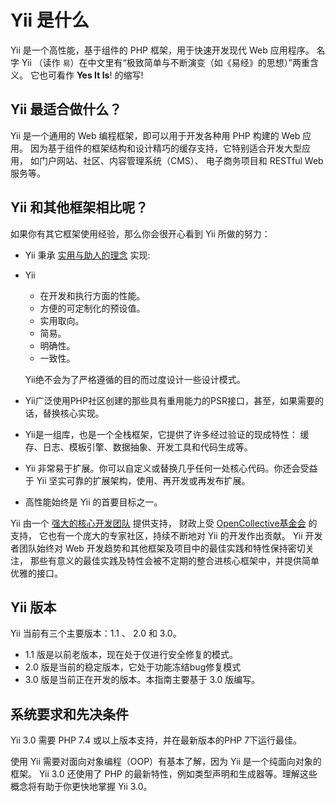 # Yii 是什么

Yii 是一个高性能，基于组件的 PHP 框架，用于快速开发现代 Web 应用程序。
名字 Yii （读作 `易`）在中文里有“极致简单与不断演变（如《易经》的思想）”两重含义。
它也可看作 **Yes It Is**! 的缩写!

## Yii 最适合做什么？


Yii 是一个通用的 Web 编程框架，即可以用于开发各种用 PHP 构建的 Web 应用。
因为基于组件的框架结构和设计精巧的缓存支持，它特别适合开发大型应用，
如门户网站、社区、内容管理系统（CMS）、
电子商务项目和 RESTful Web 服务等。


## Yii 和其他框架相比呢？

如果你有其它框架使用经验，那么你会很开心看到 Yii 所做的努力：

- Yii 秉承 [实用与助人的理念](https://github.com/yiisoft/docs/blob/master/001-yii-values.md) 实现:
- Yii
  - 在开发和执行方面的性能。
  - 方便的可定制化的预设值。
  - 实用取向。
  - 简易。
  - 明确性。
  - 一致性。
  
  Yii绝不会为了严格遵循的目的而过度设计一些设计模式。
- Yii广泛使用PHP社区创建的那些具有重用能力的PSR接口，甚至，如果需要的话，替换核心实现。
- Yii是一组库，也是一个全栈框架，它提供了许多经过验证的现成特性：
  缓存、日志、模板引擎、数据抽象、开发工具和代码生成等。
- Yii 非常易于扩展。你可以自定义或替换几乎任何一处核心代码。你还会受益于 Yii 
  坚实可靠的扩展架构，使用、再开发或再发布扩展。
- 高性能始终是 Yii 的首要目标之一。

Yii 由一个 [强大的核心开发团队](http://www.yiiframework.com/team/) 提供支持，
财政上受 [OpenCollective基金会](https://opencollective.com/yiisoft) 的支持，
它也有一个庞大的专家社区，持续不断地对 Yii 的开发作出贡献。
Yii 开发者团队始终对 Web 开发趋势和其他框架及项目中的最佳实践和特性保持密切关注，
那些有意义的最佳实践及特性会被不定期的整合进核心框架中，并提供简单优雅的接口。


## Yii 版本


Yii 当前有三个主要版本：1.1 、 2.0 和 3.0。

- 1.1 版是以前老版本，现在处于仅进行安全修复的模式。
- 2.0 版是当前的稳定版本，它处于功能冻结bug修复模式
- 3.0 版是当前正在开发的版本。本指南主要基于 3.0 版编写。


## 系统要求和先决条件

Yii 3.0 需要 PHP 7.4 或以上版本支持，并在最新版本的PHP 7下运行最佳。

使用 Yii 需要对面向对象编程（OOP）有基本了解，因为 Yii 是一个纯面向对象的框架。
Yii 3.0 还使用了 PHP 的最新特性，例如类型声明和生成器等。理解这些概念将有助于你更快地掌握 Yii 3.0。
